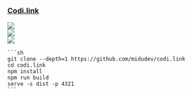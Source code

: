 ### [Codi.link](https://github.com/midudev/codi.link)

![](https://img.shields.io/github/license/midudev/codi.link)<br />
[![](https://img.shields.io/github/last-commit/scillidan/codi.link/main?label=last%20commit%20(fork))](https://github.com/scillidan/codi.link)<br />
![](https://img.shields.io/badge/Vercel-black?style=flat&logo=Vercel&logoColor=white)

````{tab} From source
```sh
git clone --depth=1 https://github.com/midudev/codi.link
cd codi.link
npm install
npm run build
serve -s dist -p 4321
```
````
